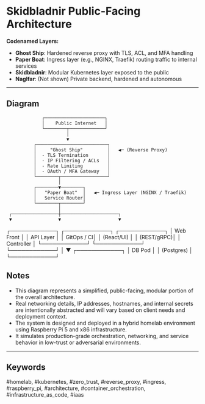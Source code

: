 # Skidbladnir Public-Facing Architecture

**Codenamed Layers:**
- **Ghost Ship**: Hardened reverse proxy with TLS, ACL, and MFA handling
- **Paper Boat**: Ingress layer (e.g., NGINX, Traefik) routing traffic to internal services
- **Skidbladnir**: Modular Kubernetes layer exposed to the public
- **Naglfar**: (Not shown) Private backend, hardened and autonomous

---

## Diagram

                 ┌──────────────────────┐
                 │    Public Internet   │
                 └────────┬─────────────┘
                          │
                          ▼
              ┌──────────────────────────┐
              │     "Ghost Ship"         │   ◀─ (Reverse Proxy)
              │  - TLS Termination       │
              │  - IP Filtering / ACLs   │
              │  - Rate Limiting         │
              │  - OAuth / MFA Gateway   │
              └────────┬─────────────────┘
                       │
              ┌────────▼────────┐
              │   "Paper Boat"  │   ◀─ Ingress Layer (NGINX / Traefik)
              │   Service Router│
              └────────┬────────┘
                       │
     ┌─────────────────┼─────────────────────┐
     ▼                 ▼                     ▼
┌────────────┐   ┌────────────┐       ┌────────────┐
│  Web Front │   │  API Layer │       │ GitOps / CI│
│ (React/UI) │   │ (REST/gRPC)│       │ Controller  │
└────────────┘   └────────────┘       └────────────┘
                       │
                       ▼
                ┌────────────┐
                │   DB Pod   │
                │ (Postgres) │
                └────────────┘

## Notes

- This diagram represents a simplified, public-facing, modular portion of the overall architecture.
- Real networking details, IP addresses, hostnames, and internal secrets are intentionally abstracted and will vary based on client needs and deployment context.
- The system is designed and deployed in a hybrid homelab environment using Raspberry Pi 5 and x86 infrastructure.
- It simulates production-grade orchestration, networking, and service behavior in low-trust or adversarial environments.

---

## Keywords

#homelab, #kubernetes, #zero_trust, #reverse_proxy, #ingress, #raspberry_pi, #architecture, #container_orchestration, #infrastructure_as_code, #iaas
